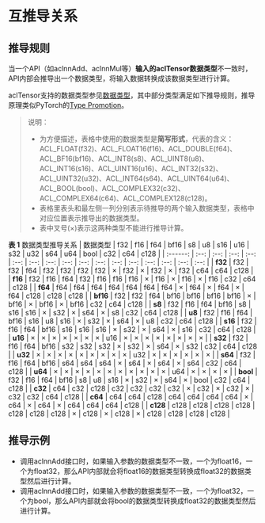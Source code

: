 # 互推导关系

## 推导规则

当一个API（如aclnnAdd、aclnnMul等）**输入的aclTensor数据类型**不一致时，API内部会推导出一个数据类型，将输入数据转换成该数据类型进行计算。

aclTensor支持的数据类型参见[数据类型](./数据类型.md)，其中部分类型满足如下推导规则，推导原理类似PyTorch的[Type Promotion](https://pytorch.org/docs/stable/tensor_attributes.html#type-promotion-doc)。

> 说明：
>
>-   为方便描述，表格中使用的数据类型是**简写形式**，代表的含义：ACL\_FLOAT\(f32\)、ACL\_FLOAT16\(f16\)、ACL\_DOUBLE\(f64\)、ACL\_BF16\(bf16\)、ACL\_INT8\(s8\)、ACL\_UINT8\(u8\)、ACL\_INT16\(s16\)、ACL\_UINT16\(u16\)、ACL\_INT32\(s32\)、ACL\_UINT32\(u32\)、ACL\_INT64\(s64\)、ACL\_UINT64\(u64\)、ACL\_BOOL\(bool\)、ACL\_COMPLEX32\(c32\)、ACL\_COMPLEX64\(c64\)、ACL\_COMPLEX128\(c128\)。
>-   表格里表头和最左侧一列分别表示待推导的两个输入数据类型，表格中对应位置表示推导出的数据类型。
>-   表中叉号(×)表示这两种类型不能进行推导计算。

**表 1**  数据类型推导关系
| 数据类型  | f32  | f16  | f64  | bf16 |  s8  |  u8  | s16  | u16  | s32  | u32  | s64  | u64  | bool | c32  | c64  | c128 |
| :------: | :--: | :--: | :--: | :--: | :--: | :--: | :--: | :--: | :--: | :--: | :--: | :--: | :--: | :--: | :--: | :--: |
| **f32**  | f32  | f32  | f64  | f32  | f32  | f32  | f32  |  ×   | f32  |  ×   | f32  |  ×   | f32  | c64  | c64  | c128 |
| **f16**  | f32  | f16  | f64  | f32  | f16  | f16  | f16  |  ×   | f16  |  ×   | f16  |  ×   | f16  | c32  | c64  | c128 |
| **f64**  | f64  | f64  | f64  | f64  | f64  | f64  | f64  |  ×   | f64  |  ×   | f64  |  ×   | f64  | c128 | c128 | c128 |
| **bf16** | f32  | f32  | f64  | bf16 | bf16 | bf16 | bf16 |  ×   | bf16 |  ×   | bf16 |  ×   | bf16 | c32  | c64  | c128 |
|  **s8**  | f32  | f16  | f64  | bf16 |  s8  | s16  | s16  |  ×   | s32  |  ×   | s64  |  ×   |  s8  | c32  | c64  | c128 |
|  **u8**  | f32  | f16  | f64  | bf16 | s16  |  u8  | s16  |  ×   | s32  |  ×   | s64  |  ×   |  u8  | c32  | c64  | c128 |
| **s16**  | f32  | f16  | f64  | bf16 | s16  | s16  | s16  |  ×   | s32  |  ×   | s64  |  ×   | s16  | c32  | c64  | c128 |
| **u16**  |  ×   |  ×   |  ×   |  ×   |  ×   |  ×   |  ×   | u16  |  ×   |  ×   |  ×   |  ×   |  ×   |  ×   |  ×   |  ×   |
| **s32**  | f32  | f16  | f64  | bf16 | s32  | s32  | s32  |  ×   | s32  |  ×   | s64  |  ×   | s32  | c32  | c64  | c128 |
| **u32**  |  ×   |  ×   |  ×   |  ×   |  ×   |  ×   |  ×   |  ×   |  ×   | u32  |  ×   |  ×   |  ×   |  ×   |  ×   |  ×   |
| **s64**  | f32  | f16  | f64  | bf16 | s64  | s64  | s64  |  ×   | s64  |  ×   | s64  |  ×   | s64  | c32  | c64  | c128 |
| **u64**  |  ×   |  ×   |  ×   |  ×   |  ×   |  ×   |  ×   |  ×   |  ×   |  ×   |  ×   | u64  |  ×   |  ×   |  ×   |  ×   |
| **bool** | f32  | f16  | f64  | bf16 |  s8  |  u8  | s16  |  ×   | s32  |  ×   | s64  |  ×   | bool | c32  | c64  | c128 |
| **c32**  | c64  | c32  | c128 | c32  | c32  | c32  | c32  |  ×   | c32  |  ×   | c32  |  ×   | c32  | c32  | c64  | c128 |
| **c64**  | c64  | c64  | c128 | c64  | c64  | c64  | c64  |  ×   | c64  |  ×   | c64  |  ×   | c64  | c64  | c64  | c128 |
| **c128** | c128 | c128 | c128 | c128 | c128 | c128 | c128 |  ×   | c128 |  ×   | c128 |  ×   | c128 | c128 | c128 | c128 |

## 推导示例

-   调用aclnnAdd接口时，如果输入参数的数据类型不一致，一个为float16，一个为float32，那么API内部就会将float16的数据类型转换成float32的数据类型然后进行计算。
-   调用aclnnAdd接口时，如果输入参数的数据类型不一致，一个为float32，一个为bool，那么API内部就会将bool的数据类型转换成float32的数据类型然后进行计算。


